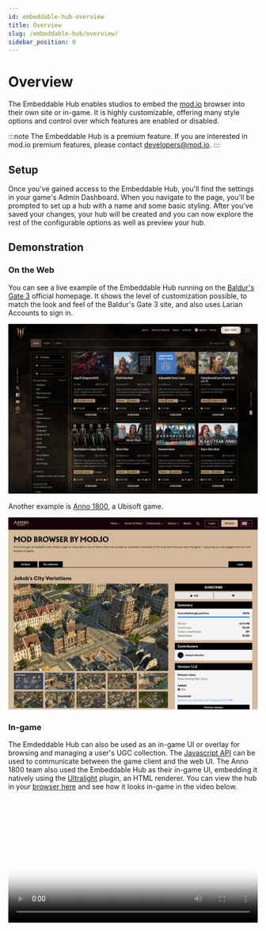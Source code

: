 ```yaml
---
id: embeddable-hub-overview
title: Overview
slug: /embeddable-hub/overview/
sidebar_position: 0
---
```


# Overview

The Embeddable Hub enables studios to embed the [mod.io](https://mod.io/g) browser into their own site or in-game. It is highly customizable, offering many style options and control over which features are enabled or disabled.

:::note
The Embeddable Hub is a premium feature. If you are interested in mod.io premium features, please contact developers@mod.io.
:::

## Setup

Once you've gained access to the Embeddable Hub, you'll find the settings in your game's Admin Dashboard. When you navigate to the page, you'll be prompted to set up a hub with a name and some basic styling. After you've saved your changes, your hub will be created and you can now explore the rest of the configurable options as well as preview your hub.

## Demonstration

### On the Web

You can see a live example of the Embeddable Hub running on the [Baldur's Gate 3](https://baldursgate3.game/mods#/) official homepage. It shows the level of customization possible, to match the look and feel of the Baldur's Gate 3 site, and also uses Larian Accounts to sign in.

![Baldur's Gate 3 embed hub](./images/embeddable_hub_demo_baldurs_gate_3.png)

Another example is [Anno 1800](https://www.anno-union.com/mods/), a Ubisoft game.

![Anno 1800 embed hub](./images/embeddable_hub_demo_anno_1800.png)

### In-game

The Emdeddable Hub can also be used as an in-game UI or overlay for browsing and managing a user's UGC collection. The [Javascript API](../communication#javascript-api) can be used to communicate between the game client and the web UI. The Anno 1800 team also used the Embeddable Hub as their in-game UI, embedding it natively using the [Ultralight](https://ultralig.ht/) plugin, an HTML renderer. You can view the hub in your [browser here](https://anno1800.modhub.io/) and see how it looks in-game in the video below.

<video width="100%" height="auto" controls poster="/video/embeddable_hub_demo_anno_1800_poster.jpg">
  <source src="/video/embeddable_hub_demo_anno_1800.mp4" type="video/mp4" />
</video>

